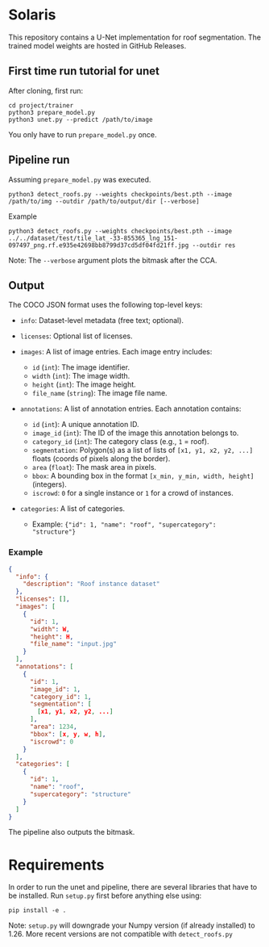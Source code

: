 # Solaris

This repository contains a U-Net implementation for roof segmentation. The trained model weights are hosted in GitHub Releases.  

## First time run tutorial for unet

After cloning, first run:
```
cd project/trainer
python3 prepare_model.py
python3 unet.py --predict /path/to/image
```
You only have to run `prepare_model.py` once.

## Pipeline run

Assuming `prepare_model.py` was executed.
```
python3 detect_roofs.py --weights checkpoints/best.pth --image /path/to/img --outdir /path/to/output/dir [--verbose]
```

Example
```
python3 detect_roofs.py --weights checkpoints/best.pth --image ../../dataset/test/tile_lat_-33-855365_lng_151-097497_png.rf.e935e42698bb8799d37cd5df04fd21ff.jpg --outdir res
```

Note: The `--verbose` argument plots the bitmask after the CCA.

## Output

The COCO JSON format uses the following top-level keys:

* `info`: Dataset-level metadata (free text; optional).

* `licenses`: Optional list of licenses.

* `images`: A list of image entries. Each image entry includes:
    * `id` (`int`): The image identifier.
    * `width` (`int`): The image width.
    * `height` (`int`): The image height.
    * `file_name` (`string`): The image file name.

* `annotations`: A list of annotation entries. Each annotation contains:
    * `id` (`int`): A unique annotation ID.
    * `image_id` (`int`): The ID of the image this annotation belongs to.
    * `category_id` (`int`): The category class (e.g., `1` = roof).
    * `segmentation`: Polygon(s) as a list of lists of `[x1, y1, x2, y2, ...]` floats (coords of pixels along the border).
    * `area` (`float`): The mask area in pixels.
    * `bbox`: A bounding box in the format `[x_min, y_min, width, height]` (integers).
    * `iscrowd`: `0` for a single instance or `1` for a crowd of instances.

* `categories`: A list of categories.
    * Example: `{"id": 1, "name": "roof", "supercategory": "structure"}`

### Example

```json
{
  "info": {
    "description": "Roof instance dataset"
  },
  "licenses": [],
  "images": [
    {
      "id": 1,
      "width": W,
      "height": H,
      "file_name": "input.jpg"
    }
  ],
  "annotations": [
    {
      "id": 1,
      "image_id": 1,
      "category_id": 1,
      "segmentation": [
        [x1, y1, x2, y2, ...]
      ],
      "area": 1234,
      "bbox": [x, y, w, h],
      "iscrowd": 0
    }
  ],
  "categories": [
    {
      "id": 1,
      "name": "roof",
      "supercategory": "structure"
    }
  ]
}
```

The pipeline also outputs the bitmask.


# Requirements
In order to run the unet and pipeline, there are several libraries that have to be installed.
Run `setup.py` first before anything else using:
```
pip install -e .
```
Note: `setup.py` will downgrade your Numpy version (if already installed) to 1.26. 
More recent versions are not compatible with `detect_roofs.py`